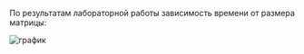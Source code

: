 По результатам лабораторной работы зависимость времени от размера матрицы: 

![график](https://github.com/Mishachuu/matrixx/assets/113331162/92501eee-398c-443b-832a-2b5851ec530e)
